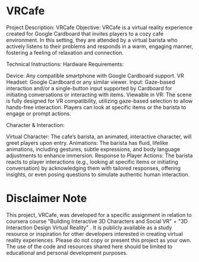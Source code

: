 # VRCafe
 
Project Description: VRCafe
Objective: VRCafe is a virtual reality experience created for Google Cardboard that invites players to a cozy cafe environment. In this setting, they are attended by a virtual barista who actively listens to their problems and responds in a warm, engaging manner, fostering a feeling of relaxation and connection.

Technical Instructions:
Hardware Requirements:

Device: Any compatible smartphone with Google Cardboard support.
VR Headset: Google Cardboard or any similar viewer.
Input: Gaze-based interaction and/or a single-button input supported by Cardboard for initiating conversations or interacting with items.
Viewable in VR: The scene is fully designed for VR compatibility, utilizing gaze-based selection to allow hands-free interaction. Players can look at specific items or the barista to engage or prompt actions.

Character & Interaction:

Virtual Character: The cafe’s barista, an animated, interactive character, will greet players upon entry.
Animations: The barista has fluid, lifelike animations, including gestures, subtle expressions, and body language adjustments to enhance immersion.
Response to Player Actions: The barista reacts to player interactions (e.g., looking at specific items or initiating conversation) by acknowledging them with tailored responses, offering insights, or even posing questions to simulate authentic human interaction.

# Disclaimer Note

This project, VRCafe, was developed for a specific assignment in relation to coursera course "Building Interactive 3D Characters and Social VR" + "3D Interaction Design Virtual Reality" . It is publicly available as a study resource or inspiration for other developers interested in creating virtual reality experiences. Please do not copy or present this project as your own. The use of the code and resources shared here should be limited to educational and personal development purposes.
